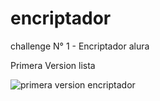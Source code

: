 # encriptador
challenge N° 1 - Encriptador alura


Primera Version lista

![primera version encriptador](https://github.com/braulioboada/encriptador/assets/133003669/b67c06d3-dbe4-460b-9486-945a95d526ad)
